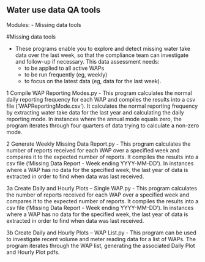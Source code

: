 Water use data QA tools
-----------------------

Modules:
	- Missing data tools


#Missing data tools
-	These programs enable you to explore and detect missing water take data over the last week, so that the compliance team can investigate and follow-up if necessary. This data assessment needs:
	-	to be applied to all active WAPs
	-	to be run frequently (eg, weekly)
	-	to focus on the latest data (eg, data for the last week).

1	Compile WAP Reporting Modes.py
	-	This program calculates the normal daily reporting frequency for each WAP and compiles the results into a csv file (‘WAPReportingMode.csv’). It calculates the normal reporting frequency by extracting water take data for the last year and calculating the daily reporting mode. In instances where the annual mode equals zero, the program iterates through four quarters of data trying to calculate a non-zero mode.

2	Generate Weekly Missing Data Report.py
	-	This program calculates the number of reports received for each WAP over a specified week and compares it to the expected number of reports. It compiles the results into a csv file (‘Missing Data Report - Week ending YYYY-MM-DD’). In instances where a WAP has no data for the specified week, the last year of data is extracted in order to find when data was last received.
	
3a	Create Daily and Hourly Plots – Single WAP.py
	-	This program calculates the number of reports received for each WAP over a specified week and compares it to the expected number of reports. It compiles the results into a csv file (‘Missing Data Report - Week ending YYYY-MM-DD’). In instances where a WAP has no data for the specified week, the last year of data is extracted in order to find when data was last received.
	
3b	Create Daily and Hourly Plots – WAP List.py
	-	This program can be used to investigate recent volume and meter reading data for a list of WAPs. The program iterates through the WAP list, generating the associated Daily Plot and Hourly Plot pdfs.